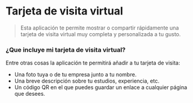 # Tarjeta de visita virtual
>Esta aplicación te permite mostrar o compartir rápidamente una tarjeta de visita virtual muy completa y personalizada a tu gusto.

### ¿Que incluye mi tarjeta de visita virtual?
Entre otras cosas la aplicación te permitirá añadir a tu tarjeta de visita:
* Una foto tuya o de tu empresa junto a tu nombre.
* Una breve descripción sobre tu estudios, experiencia, etc.
* Un código QR en el que puedes guardar un enlace a cualquier página que desees.
